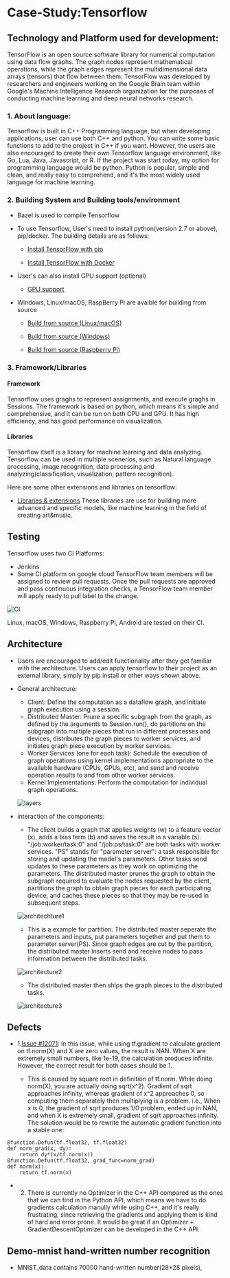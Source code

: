 # Case-Study:Tensorflow
## Technology and Platform used for development:
TensorFlow is an open source software library for numerical computation using data flow graphs. The graph nodes represent mathematical 
operations, while the graph edges represent the multidimensional data arrays (tensors) that flow between them. TensorFlow was developed 
by researchers and engineers working on the Google Brain team within Google's Machine Intelligence Research organization for the purposes 
of conducting machine learning and deep neural networks research. 

### 1. About language:
Tensorflow is built in C++ Programming language, but when developing applications, user can use both C++ and python. You can write some 
basic functions to add to the project in C++ if you want. However, the users are also encouraged to create their own Tensorflow language 
environment, like Go, Lua, Java, Javascript, or R. If the project was start today, my option for programming language would be python.
Python is popular, simple and clean, and really easy to comprehend, and it's the most widely used language for machine learning.

### 2. Building System and Building tools/environment
- Bazel is used to compile Tensorflow
- To use Tensorflow, User's need to install python(version 2.7 or above), pip/docker. The building details are as follows:

  - [Install TensorFlow with pip](https://www.tensorflow.org/install/pip)
  
  - [Install TensorFlow with Docker](https://www.tensorflow.org/install/docker)
  
- User's can also install GPU support (optional)

  - [GPU support](https://www.tensorflow.org/install/gpu)
  
- Windows, Linux/macOS, RaspBerry Pi are avaible for building from source

  - [Build from source (Linux/macOS)](https://www.tensorflow.org/install/source)
  
  - [Build from source (Windows)](https://www.tensorflow.org/install/source_windows)
  
  - [Build from source (Raspberry Pi)](https://www.tensorflow.org/install/source_rpi)
  
### 3. Framework/Libraries

#### Framework
Tensorflow uses graghs to represent assignments, and execute graghs in Sessions. The framework is based on python, which means it's simple 
and comprehensive, and it can be run on both CPU and GPU. It has high efficiency, and has good performance on visualization.

#### Libraries

Tensorflow itself is a library for machine learning and data analyzing. Tensorflow can be used in multiple scenerios, such as Natural 
language processing, image recognition, data processing and analyzing(classification, visualization, pattern recognition).

Here are some other extensions and libraries on tensorflow:
- [Libraries & extensions](https://www.tensorflow.org/resources/libraries-extensions)
These libraries are use for building more advanced and specific models, like machine learning in the field of creating art&music.

## Testing
Tensorflow uses two CI Platforms:
- Jenkins
- Some CI platform on google cloud
TensorFlow team members will be assigned to review pull requests. Once the pull requests are approved and pass continuous 
integration checks, a TensorFlow team member will apply ready to pull label to the change. 

![CI](https://github.com/ec500-software-engineering/case-study-ZhengyangTang/blob/master/case1.PNG?raw=true)

Linux, macOS, Windows, Raspberry Pi, Android are tested on their CI.

## Architecture
- Users are encouraged to add/edit functionality after they get familiar with the architecture. Users can apply tensorflow to their project as an external library, simply by pip install or other ways shown above.

- General architecture:
  - Client: Define the computation as a dataflow graph, and initiate graph execution using a session.
  - Distributed Master: Prune a specific subgraph from the graph, as defined by the arguments to Session.run(), do partitions on 
  the subgraph into multiple pieces that run in different processes and devices, distributes the graph pieces to worker services, and initiates graph piece execution by worker services.
  - Worker Services (one for each task): Schedule the execution of graph operations using kernel implementations appropriate to the available hardware (CPUs, GPUs, etc), and send and receive operation results to and from other worker services.
  - Kernel Implementations: Perform the computation for individual graph operations.
  
  ![layers](https://github.com/ec500-software-engineering/case-study-ZhengyangTang/blob/master/layers.png?raw=true)
  
- interaction of the components:
  - The client builds a graph that applies weights (w) to a feature vector (x), adds a bias term (b) and saves the result in a variable (s). "/job:worker/task:0" and "/job:ps/task:0" are both tasks with worker services. "PS" stands for "parameter server": a task responsible for storing and updating the model's parameters. Other tasks send updates to these parameters as they work on optimizing the parameters. The distributed master prunes the graph to obtain the subgraph required to evaluate the nodes requested by the client,
partitions the graph to obtain graph pieces for each participating device, and caches these pieces so that they may be re-used in subsequent steps. 
  
  ![architechture1](https://github.com/ec500-software-engineering/case-study-ZhengyangTang/blob/master/archi1.PNG?raw=true)

  - This is a example for partition. The distributed master seperate the parameters and inputs, put parameters together and put them to parameter server(PS). Since graph edges are cut by the partition, the distributed master inserts send and receive nodes to pass information between the distributed tasks. 
  
  ![architecture2](https://github.com/ec500-software-engineering/case-study-ZhengyangTang/blob/master/archi2.PNG?raw=true)

  - The distributed master then ships the graph pieces to the distributed tasks.
  
  ![architecture3](https://github.com/ec500-software-engineering/case-study-ZhengyangTang/blob/master/archi3.PNG?raw=true)
  
## Defects

- 1.[Issue #12071](https://github.com/tensorflow/tensorflow/issues/12071): In this issue, while using tf.gradient to calculate gradient
 on tf.norm(X) and X are zero values, the result is NAN. When X are extremely small numbers, like 1e-19, the calculation produces infinite. However, the correct result for both cases should be 1.
 
  - This is caused by square root in definition of tf.norm. While doing norm(X), you are actually doing sqrt(x^2). Gradient of sqrt approaches infinity, whereas gradient of x^2 approaches 0, so computing them separately then multiplying is a problem. i.e., When x is 0, the gradient of sqrt produces 1/0 problem, ended up in NAN, and when X is extremely small, gradient of sqrt approaches infinity. The solution would be to rewrite the automatic gradient function into a stable one:
  
```
@function.Defun(tf.float32, tf.float32)
def norm_grad(x, dy):
    return dy*(x/tf.norm(x))
@function.Defun(tf.float32, grad_func=norm_grad)
def norm(x):
    return tf.norm(x)
```
  
- 2. There is currently no Optimizer in the C++ API compared as the ones that we can find in the Python API, which means we have to do gradients calculation manully while using C++, and it's really frustrating, since retrieving the gradients and applying them is kind of hard and error prone. It would be great if an Optimizer + GradientDescentOptimizer can be developed in the C++ API.

## Demo-mnist hand-written number recognition
  
- MNIST_data contains 70000 hand-written number(28*28 pixels), 
